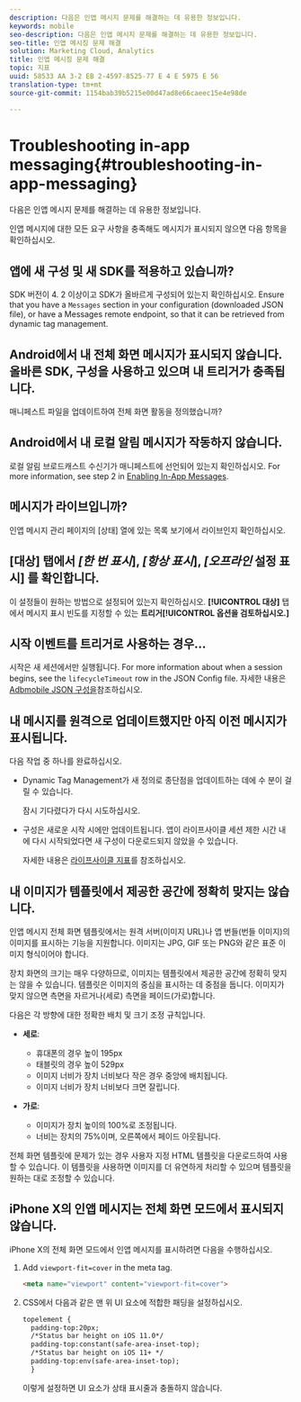 ```yaml
---
description: 다음은 인앱 메시지 문제를 해결하는 데 유용한 정보입니다.
keywords: mobile
seo-description: 다음은 인앱 메시지 문제를 해결하는 데 유용한 정보입니다.
seo-title: 인앱 메시징 문제 해결
solution: Marketing Cloud, Analytics
title: 인앱 메시징 문제 해결
topic: 지표
uuid: 58533 AA 3-2 EB 2-4597-8525-77 E 4 E 5975 E 56
translation-type: tm+mt
source-git-commit: 1154bab39b5215e00d47ad8e66caeec15e4e98de

---
```



# Troubleshooting in-app messaging{#troubleshooting-in-app-messaging}

다음은 인앱 메시지 문제를 해결하는 데 유용한 정보입니다.

인앱 메시지에 대한 모든 요구 사항을 충족해도 메시지가 표시되지 않으면 다음 항목을 확인하십시오.

## 앱에 새 구성 및 새 SDK를 적용하고 있습니까?

SDK 버전이 4. 2 이상이고 SDK가 올바르게 구성되어 있는지 확인하십시오. Ensure that you have a `Messages` section in your configuration (downloaded JSON file), or have a Messages remote endpoint, so that it can be retrieved from dynamic tag management.

## Android에서 내 전체 화면 메시지가 표시되지 않습니다. 올바른 SDK, 구성을 사용하고 있으며 내 트리거가 충족됩니다.

매니페스트 파일을 업데이트하여 전체 화면 활동을 정의했습니까?

## Android에서 내 로컬 알림 메시지가 작동하지 않습니다.

로컬 알림 브로드캐스트 수신기가 매니페스트에 선언되어 있는지 확인하십시오. For more information, see step 2 in [Enabling In-App Messages](/help/android/messaging-main/messaging/messaging.md).

## 메시지가 라이브입니까?

인앱 메시지 관리 페이지의 [상태] 열에 있는 목록 보기에서 라이브인지 확인하십시오.

## [대상] 탭에서 *[한 번 표시*], *[항상 표시*], *[오프라인* 설정 표시] 를 확인합니다.

이 설정들이 원하는 방법으로 설정되어 있는지 확인하십시오. **[!UICONTROL 대상]** 탭에서 메시지 표시 빈도를 지정할 수 있는 **트리거[!UICONTROL 옵션을 검토하십시오.]**

## 시작 이벤트를 트리거로 사용하는 경우...

시작은 새 세션에서만 실행됩니다. For more information about when a session begins, see the `lifecycleTimeout` row in the JSON Config file. 자세한 내용은 [Adbmobile JSON 구성을](/help/ios/configuration/json-config/json-config.md)참조하십시오.

## 내 메시지를 원격으로 업데이트했지만 아직 이전 메시지가 표시됩니다.

다음 작업 중 하나를 완료하십시오.

* Dynamic Tag Management가 새 정의로 종단점을 업데이트하는 데에 수 분이 걸릴 수 있습니다.

   잠시 기다렸다가 다시 시도하십시오.

* 구성은 새로운 시작 시에만 업데이트됩니다.
앱이 라이프사이클 세션 제한 시간 내에 다시 시작되었다면 새 구성이 다운로드되지 않았을 수 있습니다.

   자세한 내용은 [라이프사이클 지표](/help/ios/metrics.md)를 참조하십시오.

## 내 이미지가 템플릿에서 제공한 공간에 정확히 맞지는 않습니다.

인앱 메시지 전체 화면 템플릿에서는 원격 서버(이미지 URL)나 앱 번들(번들 이미지)의 이미지를 표시하는 기능을 지원합니다. 이미지는 JPG, GIF 또는 PNG와 같은 표준 이미지 형식이어야 합니다.

장치 화면의 크기는 매우 다양하므로, 이미지는 템플릿에서 제공한 공간에 정확히 맞지는 않을 수 있습니다. 템플릿은 이미지의 중심을 표시하는 데 중점을 둡니다. 이미지가 맞지 않으면 측면을 자르거나(세로) 측면을 페이드(가로)합니다.

다음은 각 방향에 대한 정확한 배치 및 크기 조정 규칙입니다.

* **세로**:
   * 휴대폰의 경우 높이 195px
   * 태블릿의 경우 높이 529px
   * 이미지 너비가 장치 너비보다 작은 경우 중앙에 배치됩니다.
   * 이미지 너비가 장치 너비보다 크면 잘립니다.

* **가로**:
   * 이미지가 장치 높이의 100%로 조정됩니다.
   * 너비는 장치의 75%이며, 오른쪽에서 페이드 아웃됩니다.

전체 화면 템플릿에 문제가 있는 경우 사용자 지정 HTML 템플릿을 다운로드하여 사용할 수 있습니다. 이 템플릿을 사용하면 이미지를 더 유연하게 처리할 수 있으며 템플릿을 원하는 대로 조정할 수 있습니다.

## iPhone X의 인앱 메시지는 전체 화면 모드에서 표시되지 않습니다.

iPhone X의 전체 화면 모드에서 인앱 메시지를 표시하려면 다음을 수행하십시오.

1. Add `viewport-fit=cover` in the meta tag.

   ```html
   <meta name="viewport" content="viewport-fit=cover">
   ```

1. CSS에서 다음과 같은 맨 위 UI 요소에 적합한 패딩을 설정하십시오.

   ```html
   topelement {
     padding-top:20px;
     /*Status bar height on iOS 11.0*/
     padding-top:constant(safe-area-inset-top);
     /*Status bar height on iOS 11+ */
     padding-top:env(safe-area-inset-top);
     } 
   ```

   이렇게 설정하면 UI 요소가 상태 표시줄과 충돌하지 않습니다.
